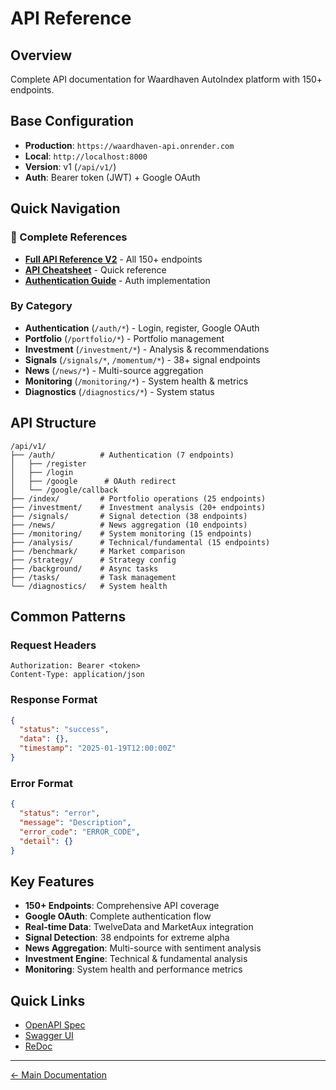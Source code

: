 # API Reference

## Overview
Complete API documentation for Waardhaven AutoIndex platform with 150+ endpoints.

## Base Configuration
- **Production**: `https://waardhaven-api.onrender.com`
- **Local**: `http://localhost:8000`
- **Version**: v1 (`/api/v1/`)
- **Auth**: Bearer token (JWT) + Google OAuth

## Quick Navigation

### 📄 Complete References
- **[Full API Reference V2](COMPLETE_API_REFERENCE_V2.md)** - All 150+ endpoints
- **[API Cheatsheet](quick-cards/api-cheatsheet.md)** - Quick reference
- **[Authentication Guide](authentication/README.md)** - Auth implementation

### By Category
- **Authentication** (`/auth/*`) - Login, register, Google OAuth
- **Portfolio** (`/portfolio/*`) - Portfolio management
- **Investment** (`/investment/*`) - Analysis & recommendations
- **Signals** (`/signals/*`, `/momentum/*`) - 38+ signal endpoints
- **News** (`/news/*`) - Multi-source aggregation
- **Monitoring** (`/monitoring/*`) - System health & metrics
- **Diagnostics** (`/diagnostics/*`) - System status

## API Structure

```
/api/v1/
├── /auth/          # Authentication (7 endpoints)
│   ├── /register
│   ├── /login
│   ├── /google      # OAuth redirect
│   └── /google/callback
├── /index/         # Portfolio operations (25 endpoints)
├── /investment/    # Investment analysis (20+ endpoints)
├── /signals/       # Signal detection (38 endpoints)
├── /news/          # News aggregation (10 endpoints)
├── /monitoring/    # System monitoring (15 endpoints)
├── /analysis/      # Technical/fundamental (15 endpoints)
├── /benchmark/     # Market comparison
├── /strategy/      # Strategy config
├── /background/    # Async tasks
├── /tasks/         # Task management
└── /diagnostics/   # System health
```

## Common Patterns

### Request Headers
```http
Authorization: Bearer <token>
Content-Type: application/json
```

### Response Format
```json
{
  "status": "success",
  "data": {},
  "timestamp": "2025-01-19T12:00:00Z"
}
```

### Error Format
```json
{
  "status": "error",
  "message": "Description",
  "error_code": "ERROR_CODE",
  "detail": {}
}
```

## Key Features
- **150+ Endpoints**: Comprehensive API coverage
- **Google OAuth**: Complete authentication flow
- **Real-time Data**: TwelveData and MarketAux integration
- **Signal Detection**: 38 endpoints for extreme alpha
- **News Aggregation**: Multi-source with sentiment analysis
- **Investment Engine**: Technical & fundamental analysis
- **Monitoring**: System health and performance metrics

## Quick Links
- [OpenAPI Spec](https://waardhaven-api.onrender.com/openapi.json)
- [Swagger UI](https://waardhaven-api.onrender.com/docs)
- [ReDoc](https://waardhaven-api.onrender.com/redoc)

---
[← Main Documentation](../README.md)